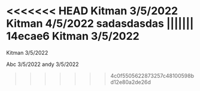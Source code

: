 <<<<<<< HEAD
Kitman 3/5/2022
Kitman 4/5/2022
sadasdasdas
||||||| 14ecae6
Kitman 3/5/2022
=======
Kitman 3/5/2022

Abc 3/5/2022
andy   3/5/2022
>>>>>>> 4c0f5505622873257c48100598bd12e80a2de26d
